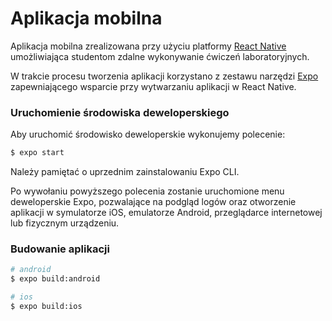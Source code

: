 # Aplikacja mobilna
Aplikacja mobilna zrealizowana przy użyciu platformy [React Native](https://reactnative.dev/) umożliwiająca studentom zdalne wykonywanie
ćwiczeń laboratoryjnych.

W trakcie procesu tworzenia aplikacji korzystano z zestawu narzędzi [Expo](https://expo.io/) zapewniającego wsparcie
przy wytwarzaniu aplikacji w React Native.

### Uruchomienie środowiska deweloperskiego
Aby uruchomić środowisko deweloperskie wykonujemy polecenie:
```bash
$ expo start
```
Należy pamiętać o uprzednim zainstalowaniu Expo CLI.

Po wywołaniu powyższego polecenia zostanie uruchomione menu deweloperskie Expo, pozwalające
na podgląd logów oraz otworzenie aplikacji w symulatorze iOS, emulatorze Android, przeglądarce internetowej lub fizycznym urządzeniu.

### Budowanie aplikacji
```bash
# android
$ expo build:android

# ios
$ expo build:ios
```